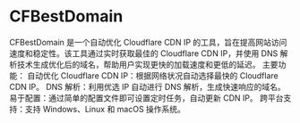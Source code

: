 # CFBestDomain
CFBestDomain 是一个自动优化 Cloudflare CDN IP 的工具，旨在提高网站访问速度和稳定性。该工具通过实时获取最佳的 Cloudflare CDN IP，并使用 DNS 解析技术生成优化后的域名，帮助用户实现更快的加载速度和更低的延迟。  主要功能： 自动优化 Cloudflare CDN IP：根据网络状况自动选择最快的 Cloudflare CDN IP。 DNS 解析：利用优选 IP 自动进行 DNS 解析，生成快速响应的域名。 易于配置：通过简单的配置文件即可设置定时任务，自动更新 CDN IP。 跨平台支持：支持 Windows、Linux 和 macOS 操作系统。
